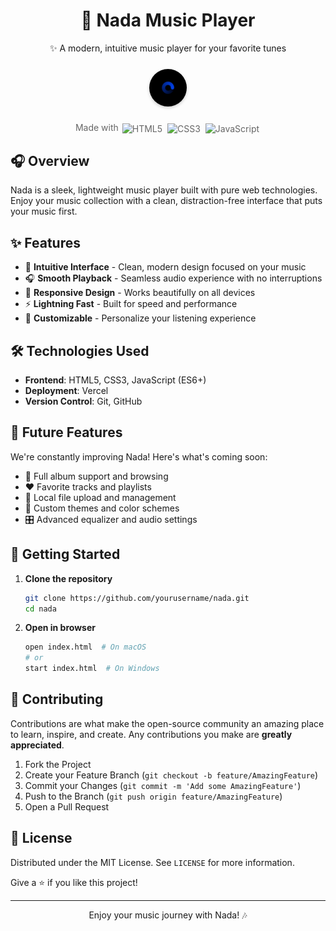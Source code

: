 <div align="center">
  <h1>🎵 Nada Music Player</h1>
  <p>✨ A modern, intuitive music player for your favorite tunes</p>
  
  <a href="https://nadauniverse.vercel.app/" target="_blank" style="display: inline-flex; align-items: center; justify-content: center; background-color: #000000; padding: 8px; border-radius: 30px; text-decoration: none; margin: 10px 0; border: none; cursor: pointer; box-shadow: 0 2px 5px rgba(0,0,0,0.2); width: 44px; height: 44px;">
    <img src="public/images/logo1.png" alt="Nada Logo" style="width: 28px; height: 28px; object-fit: contain;">
  </a>
  
  <div style="margin: 15px 0 10px; font-size: 14px; color: #666;">
    Made with
    <img src="https://img.icons8.com/color/24/000000/html-5--v1.png" alt="HTML5" style="width: 16px; height: 16px; margin: 0 2px; vertical-align: middle;">
    <img src="https://img.icons8.com/color/24/000000/css3.png" alt="CSS3" style="width: 16px; height: 16px; margin: 0 2px; vertical-align: middle;">
    <img src="https://img.icons8.com/color/24/000000/javascript--v1.png" alt="JavaScript" style="width: 16px; height: 16px; margin: 0 2px 0 2px; vertical-align: middle;">
  </div>
</div>

## 🎧 Overview

Nada is a sleek, lightweight music player built with pure web technologies. Enjoy your music collection with a clean, distraction-free interface that puts your music first.

## ✨ Features

- 🎼 **Intuitive Interface** - Clean, modern design focused on your music
- 🎧 **Smooth Playback** - Seamless audio experience with no interruptions
- 📱 **Responsive Design** - Works beautifully on all devices
- ⚡ **Lightning Fast** - Built for speed and performance
- 🎨 **Customizable** - Personalize your listening experience

## 🛠️ Technologies Used

- **Frontend**: HTML5, CSS3, JavaScript (ES6+)
- **Deployment**: Vercel
- **Version Control**: Git, GitHub

## 🔮 Future Features

We're constantly improving Nada! Here's what's coming soon:

- 🎵 Full album support and browsing
- ❤️ Favorite tracks and playlists
- 📁 Local file upload and management
- 🎨 Custom themes and color schemes
- 🎛️ Advanced equalizer and audio settings

## 🚀 Getting Started

1. **Clone the repository**
   ```bash
   git clone https://github.com/yourusername/nada.git
   cd nada
   ```

2. **Open in browser**
   ```bash
   open index.html  # On macOS
   # or
   start index.html  # On Windows
   ```

## 🤝 Contributing

Contributions are what make the open-source community an amazing place to learn, inspire, and create. Any contributions you make are **greatly appreciated**.

1. Fork the Project
2. Create your Feature Branch (`git checkout -b feature/AmazingFeature`)
3. Commit your Changes (`git commit -m 'Add some AmazingFeature'`)
4. Push to the Branch (`git push origin feature/AmazingFeature`)
5. Open a Pull Request

## 📄 License

Distributed under the MIT License. See `LICENSE` for more information.


Give a ⭐️ if you like this project!

---

<div align="center">
  <p>Enjoy your music journey with Nada! 🎶</p>
</div>
